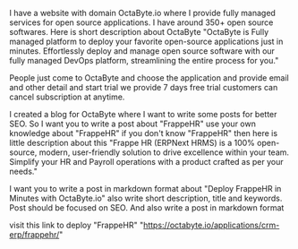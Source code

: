 I have a website with domain OctaByte.io where I provide fully managed services for open source applications. I have around 350+ open source softwares. Here is short description about OctaByte "OctaByte is Fully managed platform to deploy your favorite open-source applications just in minutes. Effortlessly deploy and manage open source software with our fully managed DevOps platform, streamlining the entire process for you."

People just come to OctaByte and choose the application and provide email and other detail and start trial we provide 7 days free trial customers can cancel subscription at anytime.

I created a blog for OctaByte where I want to write some posts for better SEO. So I want you to write a post about "FrappeHR" use your own knowledge about "FrappeHR" if you don't know "FrappeHR" then here is little description about this "Frappe HR (ERPNext HRMS) is a 100% open-source, modern, user-friendly solution to drive excellence within your team. Simplify your HR and Payroll operations with a product crafted as per your needs."

I want you to write a post in markdown format about "Deploy FrappeHR in Minutes with OctaByte.io" also write short description, title and keywords. Post should be focused on SEO. And also write a post in markdown format

visit this link to deploy "FrappeHR" "https://octabyte.io/applications/crm-erp/frappehr/"